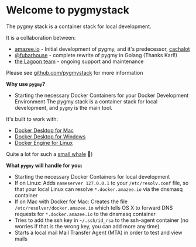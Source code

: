 # Welcome to pygmystack

The pygmy stack is a container stack for local development.

It is a collaboration between:

* [amazee.io](https://www.amazee.io) - Initial development of pygmy, and it's predecessor, [cachalot](https://github.com/amazeeio/cachalot)
* [@fubarhouse](https://github.com/fubarhouse) - complete rewrite of pygmy in Golang (Thanks Karl!)
* [the Lagoon team](https://lagoon.sh) - ongoing support and maintenance

Please see [github.com/pygmystack](https://github.com/pygmystack) for more information

**Why use `pygmy`?**

* Starting the necessary Docker Containers for your Docker Development Environment
The pygmy stack is a container stack for local development, and `pygmy` is the main tool.

It's built to work with:

- [Docker Desktop for Mac](https://docs.docker.com/desktop/mac/)
- [Docker Desktop for Windows](https://docs.docker.com/desktop/windows/)
- [Docker Engine for Linux](https://docs.docker.com/engine/)

Quite a lot for such a [small whale](https://en.wikipedia.org/wiki/Pygmy_sperm_whale) 🐳)

**What `pygmy` will handle for you:**

* Starting the necessary Docker Containers for local development
* If on Linux: Adds `nameserver 127.0.0.1` to your `/etc/resolv.conf` file, so that your local Linux can resolve `*.docker.amazee.io` via the dnsmasq container
* If on Mac with Docker for Mac: Creates the file `/etc/resolver/docker.amazee.io` which tells OS X to forward DNS requests for `*.docker.amazee.io` to the dnsmasq container
* Tries to add the ssh key in `~/.ssh/id_rsa` to the ssh-agent container (no worries if that is the wrong key, you can add more any time)
* Starts a local mail Mail Transfer Agent (MTA) in order to test and view mails

